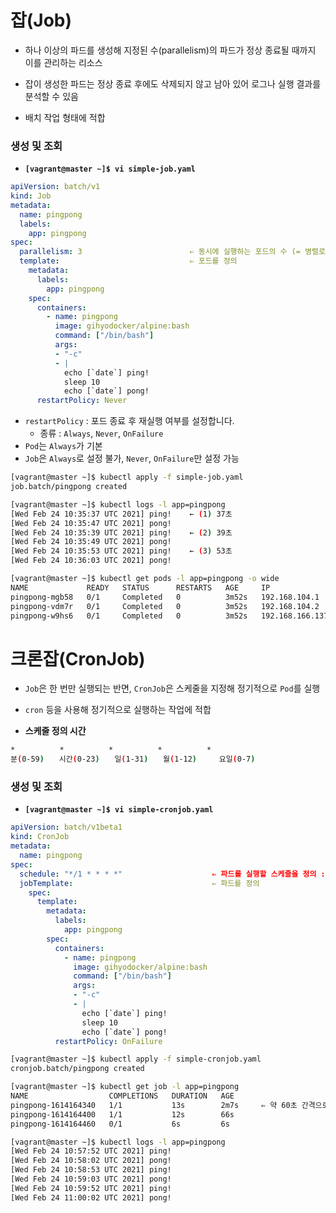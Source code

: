 # 잡(Job)

- 하나 이상의 파드를 생성해 지정된 수(parallelism)의 파드가 정상 종료될 때까지 이를 관리하는 리소스

- 잡이 생성한 파드는 정상 종료 후에도 삭제되지 않고 남아 있어 로그나 실행 결과를 분석할 수 있음

- 배치 작업 형태에 적합



### 생성 및 조회

- **`[vagrant@master ~]$ vi simple-job.yaml`**

```yaml
apiVersion: batch/v1
kind: Job
metadata:
  name: pingpong
  labels:
    app: pingpong
spec:
  parallelism: 3                        ⇐ 동시에 실행하는 포드의 수 (= 병렬로 실행)
  template:                             ⇐ 포드를 정의
    metadata:
      labels:
        app: pingpong
    spec:
      containers:
        - name: pingpong
          image: gihyodocker/alpine:bash
          command: ["/bin/bash"]  
          args: 
          - "-c"
          - |
            echo [`date`] ping!
            sleep 10
            echo [`date`] pong!
      restartPolicy: Never
```

- `restartPolicy` : 포드 종료 후 재실행 여부를 설정합니다.
  - 종류 : `Always`, `Never`, `OnFailure`
- `Pod`는 `Always`가 기본
- `Job`은 `Always`로 설정 불가, `Never`, `OnFailure`만 설정 가능



```sh
[vagrant@master ~]$ kubectl apply -f simple-job.yaml
job.batch/pingpong created

[vagrant@master ~]$ kubectl logs -l app=pingpong
[Wed Feb 24 10:35:37 UTC 2021] ping!	← (1) 37초
[Wed Feb 24 10:35:47 UTC 2021] pong!
[Wed Feb 24 10:35:39 UTC 2021] ping!	← (2) 39초
[Wed Feb 24 10:35:49 UTC 2021] pong!
[Wed Feb 24 10:35:53 UTC 2021] ping!	← (3) 53초
[Wed Feb 24 10:36:03 UTC 2021] pong!

[vagrant@master ~]$ kubectl get pods -l app=pingpong -o wide
NAME             READY   STATUS      RESTARTS   AGE     IP                NODE    ...
pingpong-mgb58   0/1     Completed   0          3m52s   192.168.104.1     node2   ...
pingpong-vdm7r   0/1     Completed   0          3m52s   192.168.104.2     node2   ...
pingpong-w9hs6   0/1     Completed   0          3m52s   192.168.166.137   node1   ...
```





# 크론잡(CronJob)

- `Job`은 한 번만 실행되는 반면, `CronJob`은 스케줄을 지정해 정기적으로 `Pod`를 실행

- `cron` 등을 사용해 정기적으로 실행하는 작업에 적합
- **스케줄 정의 시간**

```sh
*　　　　　　*　　　　　　*　　　　　　*　　　　　　*
분(0-59)　　시간(0-23)　　일(1-31)　　월(1-12)　　　요일(0-7)
```



### 생성 및 조회

- **`[vagrant@master ~]$ vi simple-cronjob.yaml`**

```yaml
apiVersion: batch/v1beta1
kind: CronJob
metadata:
  name: pingpong
spec:
  schedule: "*/1 * * * *"                    ⇐ 파드를 실행할 스케줄을 정의 : 60분/1 - 60초
  jobTemplate:                               ⇐ 파드를 정의
    spec:
      template:
        metadata:
          labels:
            app: pingpong
        spec:
          containers:
            - name: pingpong
              image: gihyodocker/alpine:bash
              command: ["/bin/bash"]
              args: 
              - "-c"
              - |
                echo [`date`] ping!
                sleep 10 
                echo [`date`] pong!
          restartPolicy: OnFailure
```



```sh
[vagrant@master ~]$ kubectl apply -f simple-cronjob.yaml
cronjob.batch/pingpong created

[vagrant@master ~]$ kubectl get job -l app=pingpong
NAME                  COMPLETIONS   DURATION   AGE
pingpong-1614164340   1/1           13s        2m7s		⇐ 약 60초 간격으로 실행
pingpong-1614164400   1/1           12s        66s
pingpong-1614164460   0/1           6s         6s

[vagrant@master ~]$ kubectl logs -l app=pingpong
[Wed Feb 24 10:57:52 UTC 2021] ping!
[Wed Feb 24 10:58:02 UTC 2021] pong!
[Wed Feb 24 10:58:53 UTC 2021] ping!
[Wed Feb 24 10:59:03 UTC 2021] pong!
[Wed Feb 24 10:59:52 UTC 2021] ping!
[Wed Feb 24 11:00:02 UTC 2021] pong!
```

